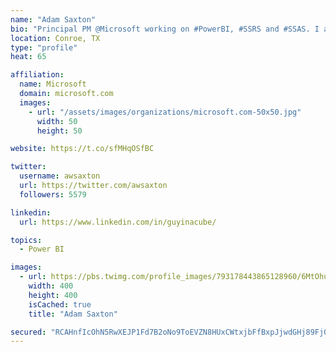 ```yaml
---
name: "Adam Saxton"
bio: "Principal PM @Microsoft working on #PowerBI, #SSRS and #SSAS. I also go by @GuyInACube"
location: Conroe, TX
type: "profile"
heat: 65

affiliation:
  name: Microsoft
  domain: microsoft.com
  images:
    - url: "/assets/images/organizations/microsoft.com-50x50.jpg"
      width: 50
      height: 50

website: https://t.co/sfMHqOSfBC

twitter:
  username: awsaxton
  url: https://twitter.com/awsaxton
  followers: 5579

linkedin:
  url: https://www.linkedin.com/in/guyinacube/

topics:
  - Power BI

images:
  - url: https://pbs.twimg.com/profile_images/793178443865128960/6MtOhub__400x400.jpg
    width: 400
    height: 400
    isCached: true
    title: "Adam Saxton"

secured: "RCAHnfIcOhN5RwXEJP1Fd7B2oNo9ToEVZN8HUxCWtxjbFfBxpJjwdGHj89Fj0CbJpEMejsAJ3ToM6eIllxcuZNOkUdbaX5onPDhfNPE+tfl7BhUEbqDpIcor9krhLqExcn8kp5PHI+YZqwTgerLR/jE99BdX7VANSdDikJp4yBbaA7pt6ysqiRqff8wPvJat+ercaJYVLcFTNiKe+QAt7qz1TRtBHwmrpWEt4nDXUKCwjHRMncXJZqWem0jdo+RzShfYcj9hSV/Duf8XWwOIhKV2cu8FkhHwf3GcRldBOg1l+h6LIO6VUq06ckWBuBfcYne5tgOVfvk9LxBHbdXrHCMzvs3R5wqv2Vr4O6N7F5VrOaLtCymlRqnfHWTCnYTygEc5n3XmEIPlPWv4JLGn+tqiFpGpuKbVt6+JeezYVRk=;NPqEI/msTub5s2EsSmbCHw=="
---
```


